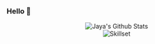 ### Hello 👋

<!--
**jayaseyyadri/jayaseyyadri** is a ✨ _special_ ✨ repository because its `README.md` (this file) appears on your GitHub profile.

Here are some ideas to get you started:

- 🔭 I’m currently working on ...
- 🌱 I’m currently learning :Java
- 👯 I’m looking to collaborate on :projects with HTML/CSS/JS/Java
- 🤔 I’m looking for help with ...
- 💬 Ask me about ...
- 📫 How to reach me: https://www.linkedin.com/in/jaya-lakshmi-7938831b/
- 😄 Pronouns: ...She/her
-->


<div align="center">	<div align="center">
<img align="center" src="https://github-readme-stats.vercel.app/api?username=jayaseyyadri&include_all_commits=true&count_private=true&show_icons=true&line_height=20&title_color=FF1493&icon_color=2234AE&text_color=D3D3D3&bg_color=0,000000,130F40" alt="Jaya's Github Stats">

<div align="center">	<div align="center">
<img align ="center" src ="https://github-readme-stats.vercel.app/api/top-langs/?username=jayaseyyadri"
alt="Skillset">
